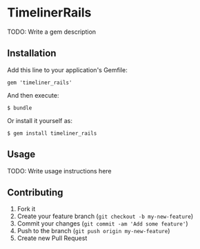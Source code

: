 # TimelinerRails

TODO: Write a gem description

## Installation

Add this line to your application's Gemfile:

    gem 'timeliner_rails'

And then execute:

    $ bundle

Or install it yourself as:

    $ gem install timeliner_rails

## Usage

TODO: Write usage instructions here

## Contributing

1. Fork it
2. Create your feature branch (`git checkout -b my-new-feature`)
3. Commit your changes (`git commit -am 'Add some feature'`)
4. Push to the branch (`git push origin my-new-feature`)
5. Create new Pull Request
